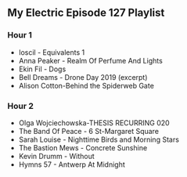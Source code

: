 ## My Electric Episode 127 Playlist

### Hour 1
* loscil - Equivalents 1
* Anna Peaker - Realm Of Perfume And Lights
* Ekin Fil - Dogs
* Bell Dreams - Drone Day 2019 (excerpt)
* Alison Cotton-Behind the Spiderweb Gate

### Hour 2
* Olga Wojciechowska-THESIS RECURRING 020
* The Band Of Peace - 6 St-Margaret Square
* Sarah Louise - Nighttime Birds and Morning Stars
* The Bastion Mews - Concrete Sunshine
* Kevin Drumm - Without
* Hymns 57 - Antwerp At Midnight
